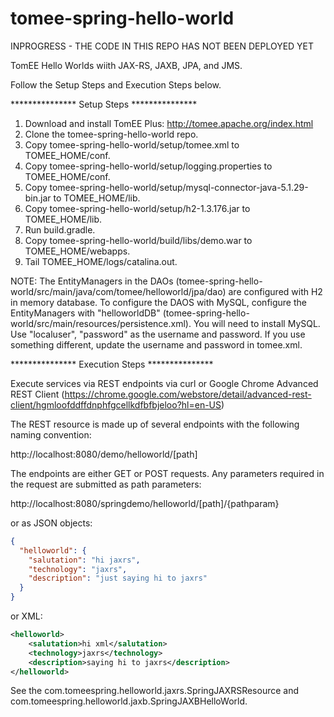 # tomee-spring-hello-world
INPROGRESS - THE CODE IN THIS REPO HAS NOT BEEN DEPLOYED YET

TomEE Hello Worlds wiith JAX-RS, JAXB, JPA, and JMS. 

Follow the Setup Steps and Execution Steps below.

*************** Setup Steps *************** 

1. Download and install TomEE Plus: http://tomee.apache.org/index.html
2. Clone the tomee-spring-hello-world repo.
3. Copy tomee-spring-hello-world/setup/tomee.xml to TOMEE_HOME/conf.
4. Copy tomee-spring-hello-world/setup/logging.properties to TOMEE_HOME/conf.
5. Copy tomee-spring-hello-world/setup/mysql-connector-java-5.1.29-bin.jar to TOMEE_HOME/lib.
6. Copy tomee-spring-hello-world/setup/h2-1.3.176.jar to TOMEE_HOME/lib.
7. Run build.gradle.
8. Copy tomee-spring-hello-world/build/libs/demo.war to TOMEE_HOME/webapps.
9. Tail TOMEE_HOME/logs/catalina.out.

NOTE: 
The EntityManagers in the DAOs (tomee-spring-hello-world/src/main/java/com/tomee/helloworld/jpa/dao) are configured with H2 in memory database. 
To configure the DAOS with MySQL, configure the EntityManagers with "helloworldDB" (tomee-spring-hello-world/src/main/resources/persistence.xml). 
You will need to install MySQL. Use "localuser", "password" as the username and password. If you use something different, update the username and password in tomee.xml.

*************** Execution Steps ***************

Execute services via REST endpoints via curl or Google Chrome Advanced REST Client (https://chrome.google.com/webstore/detail/advanced-rest-client/hgmloofddffdnphfgcellkdfbfbjeloo?hl=en-US)

The REST resource is made up of several endpoints with the following naming convention:

http://localhost:8080/demo/helloworld/[path]

The endpoints are either GET or POST requests. Any parameters required in the request are submitted as path parameters:

http://localhost:8080/springdemo/helloworld/[path]/{pathparam}

or as JSON objects:

```json
{
  "helloworld": {
    "salutation": "hi jaxrs",
    "technology": "jaxrs",
    "description": "just saying hi to jaxrs"
  }
}
```

or XML:

```xml
<helloworld>
	<salutation>hi xml</salutation>
	<technology>jaxrs</technology>
	<description>saying hi to jaxrs</description>
</helloworld>
```

See the com.tomeespring.helloworld.jaxrs.SpringJAXRSResource and com.tomeespring.helloworld.jaxb.SpringJAXBHelloWorld.
